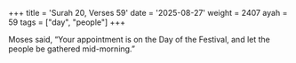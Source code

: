 +++
title = 'Surah 20, Verses 59'
date = '2025-08-27'
weight = 2407
ayah = 59
tags = ["day", "people"]
+++

Moses said, “Your appointment is on the Day of the Festival, and let the people be gathered mid-morning.”